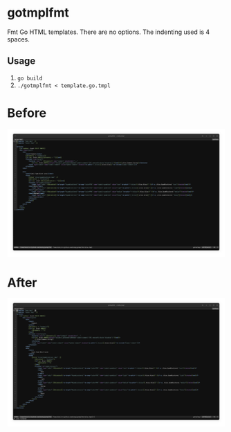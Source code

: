 # gotmplfmt

Fmt Go HTML templates. There are no options. The indenting used is 4 spaces.

## Usage

1. `go build`
2. `./gotmplfmt < template.go.tmpl`

# Before

![Before fmt](Before.png)

# After

![After fmt](After.png)
